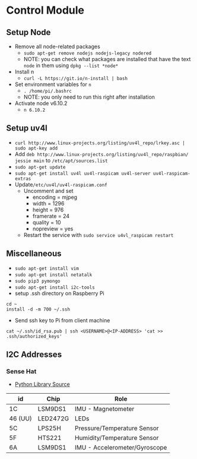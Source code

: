 # Control Module

## Setup Node

- Remove all node-related packages
	- `sudo apt-get remove nodejs nodejs-legacy nodered`
	- NOTE: you can check what packages are installed that have the text `node` in them using `dpkg --list *node*`
- Install n
	- `curl -L https://git.io/n-install | bash`
- Set environment variables for `n`
	- `. /home/pi/.bashrc`
	- NOTE: you only need to run this right after installation
- Activate node v6.10.2
	- `n 6.10.2`

## Setup uv4l

- `curl http://www.linux-projects.org/listing/uv4l_repo/lrkey.asc | sudo apt-key add`
- Add `deb http://www.linux-projects.org/listing/uv4l_repo/raspbian/ jessie main` to `/etc/apt/sources.list`
- `sudo apt-get update`
- `sudo apt-get install uv4l uv4l-raspicam uv4l-server uv4l-raspicam-extras`
- Update`/etc/uv4l/uv4l-raspicam.conf`
	- Uncomment and set
		- encoding = mjpeg
		- width = 1296
		- height = 976
		- framerate = 24
		- quality = 10
		- nopreview = yes
	- Restart the service with `sudo service u4vl_raspicam restart`

## Miscellaneous

- `sudo apt-get install vim`
- `sudo apt-get install netatalk`
- `sudo pip3 pymongo`
- `sudo apt-get install i2c-tools`
- setup .ssh directory on Raspberry Pi
```
cd ~
install -d -m 700 ~/.ssh
```
- Send ssh key to Pi from client machine
```
cat ~/.ssh/id_rsa.pub | ssh <USERNAME>@<IP-ADDRESS> 'cat >> .ssh/authorized_keys'
```

## I2C Addresses

### Sense Hat

- [Python Library Source](https://github.com/RPi-Distro/python-sense-hat)

| id      | Chip     | Role |
| ------- | ----     | ---- |
| 1C      | LSM9DS1  | IMU - Magnetometer            |
| 46 (UU) | LED2472G | LEDs                          |
| 5C      | LPS25H   | Pressure/Temperature Sensor   |
| 5F      | HTS221   | Humidity/Temperature Sensor   |
| 6A      | LSM9DS1  | IMU - Accelerometer/Gyroscope |

